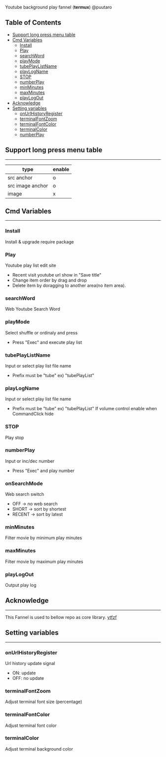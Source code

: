 Youtube background play fannel (**termux**) @puutaro

Table of Contents
-------
<!-- vim-markdown-toc GFM --> 
* [Support long press menu table](#support-long-press-menu-table)
* [Cmd Variables](#cmd-variables)
	* [Install](#install)
	* [Play](#play)
	* [searchWord](#searchword)
	* [playMode](#playmode)
	* [tubePlayListName](#tubeplaylistname)
	* [playLogName](#playlogname)
	* [STOP](#stop)
	* [numberPlay](#numberplay)
	* [minMinutes](#minminutes)
	* [maxMinutes](#maxminutes)
	* [playLogOut](#playlogout)
* [Acknowledge](#acknowledge)
* [Setting variables](#setting-variables)
	* [onUrlHistoryRegister](#onurlhistoryregister)
	* [terminalFontZoom](#terminalfontzoom)
	* [terminalFontColor](#terminalfontcolor)
	* [terminalColor](#playmode)
	* [numberPlay](#terminalcolor)


## Support long press menu table
-------

| type | enable |
| ----- | ----- |
| src anchor | o |
| src image anchor | o |
| image | x |

## Cmd Variables
--------
### Install
Install & upgrade require package

### Play 
Youtube play list edit site
- Recent visit youtube url show in "Save title"
- Change item  order by drag and drop 
- Delete item  by doragging to another area(no item area).

### searchWord
Web Youtube Search Word

### playMode
Select shuffle or ordinaly and press
- Press "Exec" and execute play list

### tubePlayListName
Input or select play list file name
- Prefix must be "tube" 
	ex) "tubePlayList"

### playLogName
Input or select play list file name
- Prefix must be "tube" 
	ex) "tubePlayList"
If volume control enable when CommandClick hide

### STOP
Play stop

### numberPlay
Input or inc/dec number
- Press "Exec" and play number

### onSearchMode
Web search switch
- OFF -> no web search
- SHORT -> sort by shortest
- RECENT -> sort by latest

### minMinutes
Filter movie by minimum play minutes

### maxMinutes
Filter movie  by maximum play minutes

### playLogOut
Output play log


## Acknowledge
----------
This Fannel is used to bellow repo as core library.
[ytfzf](https://github.com/pystardust/ytfzf)


## Setting variables
---------
### onUrlHistoryRegister
Url history update signal
- ON: update
- OFF: no update

### terminalFontZoom
Adjust terminal font size (percentage)

### terminalFontColor
Adjust terminal font color

### terminalColor
Adjust terminal background color
